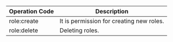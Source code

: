 | Operation Code | Description                              |
| -------------- | ---------------------------------------- |
| role:create    | It is permission for creating new roles. |
| role:delete    | Deleting roles.                          |

